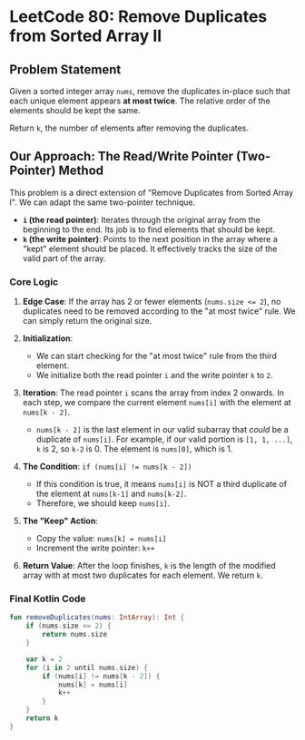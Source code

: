 # LeetCode 80: Remove Duplicates from Sorted Array II

## Problem Statement

Given a sorted integer array `nums`, remove the duplicates in-place such that each unique element appears **at most twice**. The relative order of the elements should be kept the same.

Return `k`, the number of elements after removing the duplicates.

## Our Approach: The Read/Write Pointer (Two-Pointer) Method

This problem is a direct extension of "Remove Duplicates from Sorted Array I". We can adapt the same two-pointer technique.

-   **`i` (the read pointer)**: Iterates through the original array from the beginning to the end. Its job is to find elements that should be kept.
-   **`k` (the write pointer)**: Points to the next position in the array where a "kept" element should be placed. It effectively tracks the size of the valid part of the array.

### Core Logic

1.  **Edge Case**: If the array has 2 or fewer elements (`nums.size <= 2`), no duplicates need to be removed according to the "at most twice" rule. We can simply return the original size.

2.  **Initialization**:
    *   We can start checking for the "at most twice" rule from the third element.
    *   We initialize both the read pointer `i` and the write pointer `k` to `2`.

3.  **Iteration**: The read pointer `i` scans the array from index 2 onwards. In each step, we compare the current element `nums[i]` with the element at `nums[k - 2]`.

    *   `nums[k - 2]` is the last element in our valid subarray that *could* be a duplicate of `nums[i]`. For example, if our valid portion is `[1, 1, ...]`, `k` is 2, so `k-2` is 0. The element is `nums[0]`, which is 1.

4.  **The Condition**: `if (nums[i] != nums[k - 2])`
    *   If this condition is true, it means `nums[i]` is NOT a third duplicate of the element at `nums[k-1]` and `nums[k-2]`.
    *   Therefore, we should keep `nums[i]`.

5.  **The "Keep" Action**:
    *   Copy the value: `nums[k] = nums[i]`
    *   Increment the write pointer: `k++`

6.  **Return Value**: After the loop finishes, `k` is the length of the modified array with at most two duplicates for each element. We return `k`.

### Final Kotlin Code

```kotlin
fun removeDuplicates(nums: IntArray): Int {
    if (nums.size <= 2) {
        return nums.size
    }

    var k = 2
    for (i in 2 until nums.size) {
        if (nums[i] != nums[k - 2]) {
            nums[k] = nums[i]
            k++
        }
    }
    return k
}
``` 